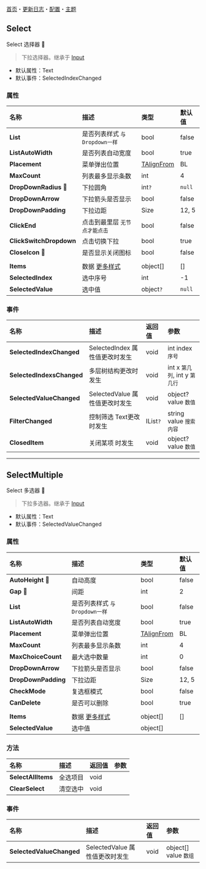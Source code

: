 [首页](../Home.md)・[更新日志](../UpdateLog.md)・[配置](../Config.md)・[主题](../Theme.md)

## Select

Select 选择器 👚

> 下拉选择器。继承于 [Input](Input)

- 默认属性：Text
- 默认事件：SelectedIndexChanged

### 属性

名称 | 描述 | 类型 | 默认值 |
:--|:--|:--|:--|
**List** | 是否列表样式 `与Dropdown一样` | bool | false |
**ListAutoWidth** | 是否列表自动宽度 | bool | true |
**Placement** | 菜单弹出位置 | [TAlignFrom](Enum.md#talignfrom) | BL |
**MaxCount** | 列表最多显示条数 | int | 4 |
**DropDownRadius** 🔴 | 下拉圆角 | int`?` | `null` |
**DropDownArrow** | 下拉箭头是否显示 | bool | false |
**DropDownPadding** | 下拉边距 | Size | 12, 5 |
**ClickEnd** | 点击到最里层 `无节点才能点击` | bool | false |
**ClickSwitchDropdown** | 点击切换下拉 | bool | true |
**CloseIcon** 🔴 | 是否显示关闭图标 | bool | false |
||||
**Items** | 数据 [更多样式](../DropdownStyles.md) | object[] | [] |
**SelectedIndex** | 选中序号 | int | -1 |
**SelectedValue** | 选中值 | object`?` | `null` |

### 事件

名称 | 描述 | 返回值 | 参数 |
:--|:--|:--|:--|
**SelectedIndexChanged** | SelectedIndex 属性值更改时发生 | void | int index `序号` |
**SelectedIndexsChanged** | 多层树结构更改时发生 | void | int x `第几列`, int y `第几行` |
**SelectedValueChanged** | SelectedValue 属性值更改时发生 | void | object? value `数值` |
**FilterChanged** | 控制筛选 Text更改时发生 | IList<object>`?` | string value `搜索内容` |
**ClosedItem** | 关闭某项 时发生 | void | object? value `数值` |


***


## SelectMultiple

Select 多选器 👚

> 下拉多选器。继承于 [Input](Input)

- 默认属性：Text
- 默认事件：SelectedValueChanged

### 属性

名称 | 描述 | 类型 | 默认值 |
:--|:--|:--|:--|
**AutoHeight** 🔴 | 自动高度 | bool | false |
**Gap** 🔴 | 间距 | int | 2 |
**List** | 是否列表样式 `与Dropdown一样` | bool | false |
**ListAutoWidth** | 是否列表自动宽度 | bool | true |
**Placement** | 菜单弹出位置 | [TAlignFrom](Enum.md#talignfrom) | BL |
**MaxCount** | 列表最多显示条数 | int | 4 |
**MaxChoiceCount** | 最大选中数量 | int | 0 |
**DropDownArrow** | 下拉箭头是否显示 | bool | false |
**DropDownPadding** | 下拉边距 | Size | 12, 5 |
**CheckMode** | 复选框模式 | bool | false |
**CanDelete** | 是否可以删除 | bool | true |
||||
**Items** | 数据 [更多样式](../DropdownStyles.md) | object[] | [] |
**SelectedValue** | 选中值 | object[] | |

### 方法

名称 | 描述 | 返回值 | 参数 |
:--|:--|:--|:--|
**SelectAllItems** | 全选项目 | void | |
**ClearSelect** | 清空选中 | void | |

### 事件

名称 | 描述 | 返回值 | 参数 |
:--|:--|:--|:--|
**SelectedValueChanged** | SelectedValue 属性值更改时发生 | void | object[] value `数组` |